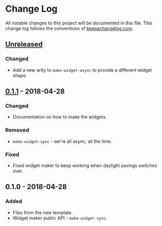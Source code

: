 # Change Log
All notable changes to this project will be documented in this file. This change log follows the conventions of [keepachangelog.com](http://keepachangelog.com/).

## [Unreleased]
### Changed
- Add a new arity to `make-widget-async` to provide a different widget shape.

## [0.1.1] - 2018-04-28
### Changed
- Documentation on how to make the widgets.

### Removed
- `make-widget-sync` - we're all async, all the time.

### Fixed
- Fixed widget maker to keep working when daylight savings switches over.

## 0.1.0 - 2018-04-28
### Added
- Files from the new template.
- Widget maker public API - `make-widget-sync`.

[Unreleased]: https://github.com/your-name/data-mine/compare/0.1.1...HEAD
[0.1.1]: https://github.com/your-name/data-mine/compare/0.1.0...0.1.1

